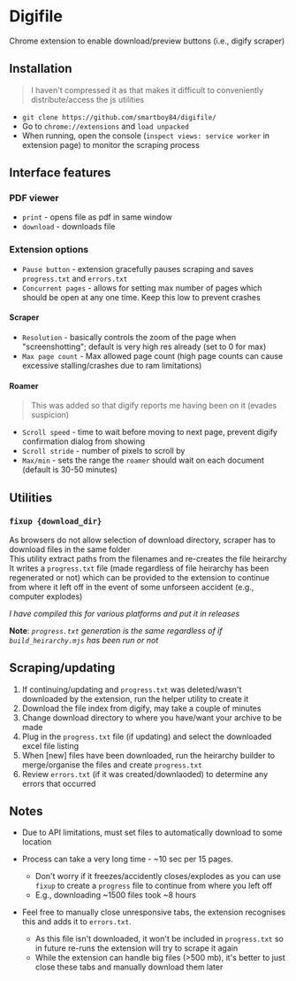 # Digifile
Chrome extension to enable download/preview buttons (i.e., digify scraper)

## Installation
>I haven't compressed it as that makes it difficult to conveniently distribute/access the js utilities
- `git clone https://github.com/smartboy84/digifile/`  
- Go to `chrome://extensions` and `load unpacked`  
- When running, open the console (`inspect views: service worker` in extension page) to monitor the scraping process   

## Interface features
### PDF viewer
- `print` - opens file as pdf in same window
- `download` - downloads file  
### Extension options
- `Pause button` - extension gracefully pauses scraping and saves `progress.txt` and `errors.txt`
- `Concurrent pages` - allows for setting max number of pages which should be open at any one time. Keep this low to prevent crashes
#### Scraper
-  `Resolution` - basically controls the zoom of the page when "screenshotting"; default is very high res already (set to 0 for max)
-   `Max page count` - Max allowed page count (high page counts can cause excessive stalling/crashes due to ram limitations)
#### Roamer
>This was added so that digify reports me having been on it (evades suspicion)
- `Scroll speed` - time to wait before moving to next page, prevent digify confirmation dialog from showing
- `Scroll stride` - number of pixels to scroll by
- `Max/min` - sets the range the `roamer` should wait on each document (default is 30-50 minutes)

## Utilities
### `fixup {download_dir}`
As browsers do not allow selection of download directory, scraper has to download files in the same folder   
This utility extract paths from the filenames and re-creates the file heirarchy 
It writes a `progress.txt` file (made regardless of file heirarchy has been regenerated or not) which can be provided to the extension to continue from where it left off in the event of some unforseen accident (e.g., computer explodes)  

*I have compiled this for various platforms and put it in releases*

**Note**: *`progress.txt` generation is the same regardless of if `build_heirarchy.mjs` has been run or not*

## Scraping/updating
1. If continuing/updating and `progress.txt` was deleted/wasn't downloaded by the extension, run the helper utility to create it  
2. Download the file index from digify, may take a couple of minutes   
4. Change download directory to where you have/want your archive to be made   
3. Plug in the `progress.txt` file (if updating) and select the downloaded excel file listing
4. When [new] files have been downloaded, run the heirarchy builder to merge/organise the files and create `progress.txt`
5. Review `errors.txt` (if it was created/downlaoded) to determine any errors that occurred 

## Notes

* Due to API limitations, must set files to automatically download to some location

* Process can take a very long time - ~10 sec per 15 pages. 
    - Don't worry if it freezes/accidently closes/explodes as you can use `fixup` to create a `progress` file to continue from where you left off
    - E.g., downloading ~1500 files took ~8 hours


* Feel free to manually close unresponsive tabs, the extension recognises this and adds it to `errors.txt`. 
    - As this file isn't downloaded, it won't be included in `progress.txt` so in future re-runs the extension will try to scrape it again  
    - While the extension can handle big files (>500 mb), it's better to just close these tabs and manually download them later
